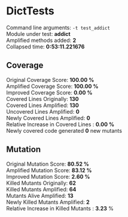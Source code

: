 



# DictTests

Command line arguments: `-t test_addict`  
Module under test: **addict**  
Amplified methods added: **2**  
Collapsed time: **0:53:11.221676**
## Coverage
  
Original Coverage Score: **100.00 %**  
Amplified Coverage Score: **100.00 %**  
Improved Coverage Score: **0.00 %**  
Covered Lines Originally: **130**  
Covered Lines Amplified: **130**  
Uncovered Lines Amplified: **0**  
Newly Covered Lines Amplified: **0**  
Relative Increase in Covered Lines : **0.00 %**  
Newly covered code generated **0** new mutants
## Mutation

Original Mutation Score: **80.52 %**  
Amplified Mutation Score: **83.12 %**  
Improved Mutation Score: **2.60 %**  
Killed Mutants Originally: **62**  
Killed Mutants Amplified: **64**  
Mutants Alive Amplified: **13**  
Newly Killed Mutants Amplified: **2**  
Relative Increase in Killed Mutants : **3.23** %
